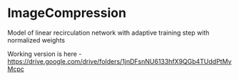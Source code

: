 # ImageCompression
Model of linear recirculation network with adaptive training step with normalized weights

Working version is here - https://drive.google.com/drive/folders/1jnDFsnNU6133hfX9QGb4TUddPtMvMcpc
